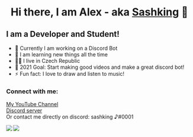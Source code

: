 <h1 align="center">Hi there, I am Alex - aka <a href="https://www.youtube.com/channel/UCuy4Q-mmXH6LodRExXvVGLw">Sashking</a> 👋</h1>

## I am a Developer and Student!
- 🔭 Currently I am working on a Discord Bot
- 🌱 I am learning new things all the time
- 👨‍🎓 I live in Czech Republic
- 💫 2021 Goal: Start making good videos and make a great discord bot!
- ⚡ Fun fact: I love to draw and listen to music!

### Connect with me:
[My YouTube Channel](https://www.youtube.com/channel/UCuy4Q-mmXH6LodRExXvVGLw)
</br>
[Discord server](https://discord.gg/ruH6f74Cjd)
</br>
Or contact me directly on discord: sashking ♪#0001

<a href="https://github.com/anuraghazra/github-readme-stats">
  <img align="left" src="https://github-readme-stats.vercel.app/api?username=sashking&show_icons=true&hide_border=true&theme=radical" />
</a>
<a href="https://github.com/anuraghazra/github-readme-stats">
  <img align="left" src="https://github-readme-stats.vercel.app/api/top-langs/?username=sashking&show_icons=true&hide_border=true&layout=compact&theme=radical" />
</a>